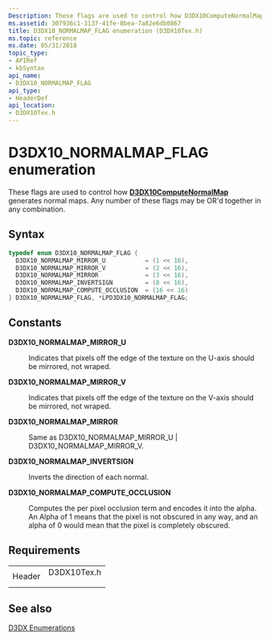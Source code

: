 ```yaml
---
Description: These flags are used to control how D3DX10ComputeNormalMap generates normal maps. Any number of these flags may be OR'd together in any combination.
ms.assetid: 307936c1-3137-41fe-8bea-7a82e6db0867
title: D3DX10_NORMALMAP_FLAG enumeration (D3DX10Tex.h)
ms.topic: reference
ms.date: 05/31/2018
topic_type: 
- APIRef
- kbSyntax
api_name: 
- D3DX10_NORMALMAP_FLAG
api_type: 
- HeaderDef
api_location: 
- D3DX10Tex.h
---
```


# D3DX10\_NORMALMAP\_FLAG enumeration

These flags are used to control how [**D3DX10ComputeNormalMap**](d3dx10computenormalmap.md) generates normal maps. Any number of these flags may be OR'd together in any combination.

## Syntax


```C++
typedef enum D3DX10_NORMALMAP_FLAG { 
  D3DX10_NORMALMAP_MIRROR_U           = (1 << 16),
  D3DX10_NORMALMAP_MIRROR_V           = (2 << 16),
  D3DX10_NORMALMAP_MIRROR             = (3 << 16),
  D3DX10_NORMALMAP_INVERTSIGN         = (8 << 16),
  D3DX10_NORMALMAP_COMPUTE_OCCLUSION  = (16 << 16)
} D3DX10_NORMALMAP_FLAG, *LPD3DX10_NORMALMAP_FLAG;
```



## Constants

<dl> <dt>

<span id="D3DX10_NORMALMAP_MIRROR_U"></span><span id="d3dx10_normalmap_mirror_u"></span>**D3DX10\_NORMALMAP\_MIRROR\_U**
</dt> <dd>

Indicates that pixels off the edge of the texture on the U-axis should be mirrored, not wraped.

</dd> <dt>

<span id="D3DX10_NORMALMAP_MIRROR_V"></span><span id="d3dx10_normalmap_mirror_v"></span>**D3DX10\_NORMALMAP\_MIRROR\_V**
</dt> <dd>

Indicates that pixels off the edge of the texture on the V-axis should be mirrored, not wraped.

</dd> <dt>

<span id="D3DX10_NORMALMAP_MIRROR"></span><span id="d3dx10_normalmap_mirror"></span>**D3DX10\_NORMALMAP\_MIRROR**
</dt> <dd>

Same as D3DX10\_NORMALMAP\_MIRROR\_U \| D3DX10\_NORMALMAP\_MIRROR\_V.

</dd> <dt>

<span id="D3DX10_NORMALMAP_INVERTSIGN"></span><span id="d3dx10_normalmap_invertsign"></span>**D3DX10\_NORMALMAP\_INVERTSIGN**
</dt> <dd>

Inverts the direction of each normal.

</dd> <dt>

<span id="D3DX10_NORMALMAP_COMPUTE_OCCLUSION"></span><span id="d3dx10_normalmap_compute_occlusion"></span>**D3DX10\_NORMALMAP\_COMPUTE\_OCCLUSION**
</dt> <dd>

Computes the per pixel occlusion term and encodes it into the alpha. An Alpha of 1 means that the pixel is not obscured in any way, and an alpha of 0 would mean that the pixel is completely obscured.

</dd> </dl>

## Requirements



|                   |                                                                                        |
|-------------------|----------------------------------------------------------------------------------------|
| Header<br/> | <dl> <dt>D3DX10Tex.h</dt> </dl> |



## See also

<dl> <dt>

[D3DX Enumerations](d3d10-graphics-reference-d3dx10-enums.md)
</dt> </dl>

 

 




